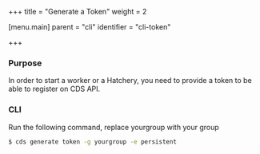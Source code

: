 +++
title = "Generate a Token"
weight = 2

[menu.main]
parent = "cli"
identifier = "cli-token"

+++

### Purpose

In order to start a worker or a Hatchery, you need to provide a token to be able to register on CDS API.

### CLI

Run the following command, replace yourgroup with your group

```bash
$ cds generate token -g yourgroup -e persistent
```
